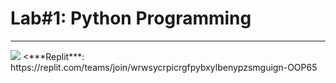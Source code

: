 <h1>Lab#1: Python Programming</h1>
<hr>
<img src="C:\Users\koonn\Desktop\1D\OOP\Lab1\Lab1.jpg">
<***Replit***:  https://replit.com/teams/join/wrwsycrpicrgfpybxylbenypzsmguign-OOP65
